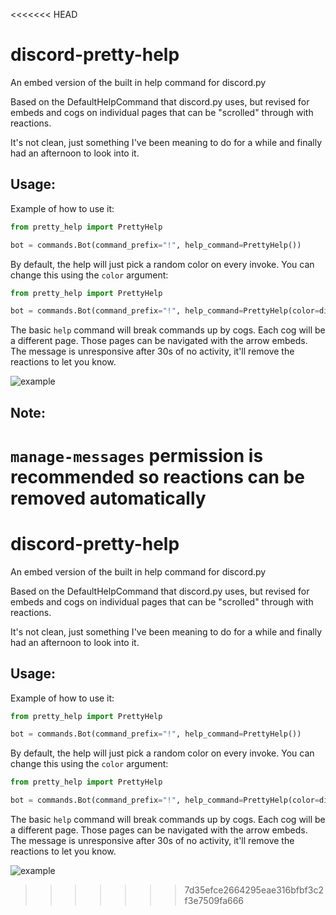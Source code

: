 <<<<<<< HEAD
# discord-pretty-help

An embed version of the built in help command for discord.py

Based on the DefaultHelpCommand that discord.py uses, but revised for embeds and cogs on individual pages that can be "scrolled" through with reactions.

It's not clean, just something I've been meaning to do for a while and finally had an afternoon to look into it.

## Usage:

Example of how to use it:

```python
from pretty_help import PrettyHelp

bot = commands.Bot(command_prefix="!", help_command=PrettyHelp())
```

By default, the help will just pick a random color on every invoke. You can change this using the `color` argument:

```python
from pretty_help import PrettyHelp

bot = commands.Bot(command_prefix="!", help_command=PrettyHelp(color=discord.Color.dark_gold()))
```

The basic `help` command will break commands up by cogs. Each cog will be a different page. Those pages can be navigated with
the arrow embeds. The message is unresponsive after 30s of no activity, it'll remove the reactions to let you know.

![example](https://raw.githubusercontent.com/stroupbslayen/discord-pretty-help/master/images/example.PNG)

## Note:
`manage-messages` permission is recommended so reactions can be removed automatically
=======
# discord-pretty-help

An embed version of the built in help command for discord.py

Based on the DefaultHelpCommand that discord.py uses, but revised for embeds and cogs on individual pages that can be "scrolled" through with reactions.

It's not clean, just something I've been meaning to do for a while and finally had an afternoon to look into it.

## Usage:

Example of how to use it:

```python
from pretty_help import PrettyHelp

bot = commands.Bot(command_prefix="!", help_command=PrettyHelp())
```

By default, the help will just pick a random color on every invoke. You can change this using the `color` argument:

```python
from pretty_help import PrettyHelp

bot = commands.Bot(command_prefix="!", help_command=PrettyHelp(color=discord.Color.dark_gold()))
```

The basic `help` command will break commands up by cogs. Each cog will be a different page. Those pages can be navigated with
the arrow embeds. The message is unresponsive after 30s of no activity, it'll remove the reactions to let you know.

![example](https://raw.githubusercontent.com/stroupbslayen/discord-pretty-help/master/images/example.png)
>>>>>>> 7d35efce2664295eae316bfbf3c2f3e7509fa666
